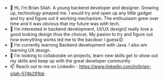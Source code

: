 - 👋 Hi, I’m Brian Silah. A young backend developer and designer. Growing up, technology amazed me. I would try and open up any  little gadget and try and figure out it working mechanism. The enthusiasm grew over time and it was obvious that my future was with tech.
- 👀 I’m interested in backend development, UI/UX design(I really love a good looking design thus the choice). My pasion to try and figure out how everything works led me to the bacdoor I guess😊
- 🌱 I’m currently learning Backend development with Java. I also am learning UX design.
- 💞️ I’m looking to collaborate on projects, learn new skills  get to show out my skills and keep up with the great developer community
- 📫 Reach out to me on Linkedin - https://www.linkedin.com/in/brian-silah-574b291bb

<!---
unpervertedkid/unpervertedkid is a ✨ special ✨ repository because its `README.md` (this file) appears on your GitHub profile.
You can click the Preview link to take a look at your changes.
--->
